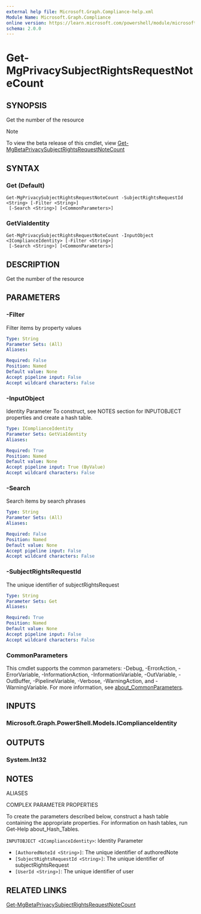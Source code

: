 ```yaml
---
external help file: Microsoft.Graph.Compliance-help.xml
Module Name: Microsoft.Graph.Compliance
online version: https://learn.microsoft.com/powershell/module/microsoft.graph.compliance/get-mgprivacysubjectrightsrequestnotecount
schema: 2.0.0
---
```


# Get-MgPrivacySubjectRightsRequestNoteCount

## SYNOPSIS
Get the number of the resource

> [!NOTE]
> To view the beta release of this cmdlet, view [Get-MgBetaPrivacySubjectRightsRequestNoteCount](/powershell/module/Microsoft.Graph.Beta.Compliance/Get-MgBetaPrivacySubjectRightsRequestNoteCount?view=graph-powershell-beta)

## SYNTAX

### Get (Default)
```
Get-MgPrivacySubjectRightsRequestNoteCount -SubjectRightsRequestId <String> [-Filter <String>]
 [-Search <String>] [<CommonParameters>]
```

### GetViaIdentity
```
Get-MgPrivacySubjectRightsRequestNoteCount -InputObject <IComplianceIdentity> [-Filter <String>]
 [-Search <String>] [<CommonParameters>]
```

## DESCRIPTION
Get the number of the resource

## PARAMETERS

### -Filter
Filter items by property values

```yaml
Type: String
Parameter Sets: (All)
Aliases:

Required: False
Position: Named
Default value: None
Accept pipeline input: False
Accept wildcard characters: False
```

### -InputObject
Identity Parameter
To construct, see NOTES section for INPUTOBJECT properties and create a hash table.

```yaml
Type: IComplianceIdentity
Parameter Sets: GetViaIdentity
Aliases:

Required: True
Position: Named
Default value: None
Accept pipeline input: True (ByValue)
Accept wildcard characters: False
```

### -Search
Search items by search phrases

```yaml
Type: String
Parameter Sets: (All)
Aliases:

Required: False
Position: Named
Default value: None
Accept pipeline input: False
Accept wildcard characters: False
```

### -SubjectRightsRequestId
The unique identifier of subjectRightsRequest

```yaml
Type: String
Parameter Sets: Get
Aliases:

Required: True
Position: Named
Default value: None
Accept pipeline input: False
Accept wildcard characters: False
```

### CommonParameters
This cmdlet supports the common parameters: -Debug, -ErrorAction, -ErrorVariable, -InformationAction, -InformationVariable, -OutVariable, -OutBuffer, -PipelineVariable, -Verbose, -WarningAction, and -WarningVariable. For more information, see [about_CommonParameters](http://go.microsoft.com/fwlink/?LinkID=113216).

## INPUTS

### Microsoft.Graph.PowerShell.Models.IComplianceIdentity
## OUTPUTS

### System.Int32
## NOTES

ALIASES

COMPLEX PARAMETER PROPERTIES

To create the parameters described below, construct a hash table containing the appropriate properties. For information on hash tables, run Get-Help about_Hash_Tables.


`INPUTOBJECT <IComplianceIdentity>`: Identity Parameter
  - `[AuthoredNoteId <String>]`: The unique identifier of authoredNote
  - `[SubjectRightsRequestId <String>]`: The unique identifier of subjectRightsRequest
  - `[UserId <String>]`: The unique identifier of user

## RELATED LINKS
[Get-MgBetaPrivacySubjectRightsRequestNoteCount](/powershell/module/Microsoft.Graph.Beta.Compliance/Get-MgBetaPrivacySubjectRightsRequestNoteCount?view=graph-powershell-beta)


